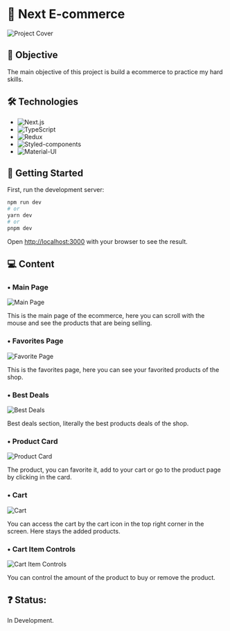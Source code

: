 # 🛒 Next E-commerce
![Project Cover](https://i.imgur.com/fsUQ1Lc.png)

## 🎯 Objective
The main objective of this project is build a ecommerce to practice my hard skills.

## 🛠 Technologies
- ![Next.js](https://img.shields.io/badge/Next-black?style=for-the-badge&logo=next.js&logoColor=white)
- ![TypeScript](https://img.shields.io/badge/TypeScript-007ACC?style=for-the-badge&logo=typescript&logoColor=white)
- ![Redux](https://img.shields.io/badge/Redux-593D88?style=for-the-badge&logo=redux&logoColor=white)
- ![Styled-components](https://img.shields.io/badge/styled--components-DB7093?style=for-the-badge&logo=styled-components&logoColor=white)
- ![Material-UI](https://img.shields.io/badge/Material--UI-0081CB?style=for-the-badge&logo=material-ui&logoColor=white)

## 🚀 Getting Started
First, run the development server:

```bash
npm run dev
# or
yarn dev
# or
pnpm dev
```

Open [http://localhost:3000](http://localhost:3000) with your browser to see the result.

## 💻 Content
### • Main Page
![Main Page](https://i.imgur.com/XljSby7.png)

This is the main page of the ecommerce, here you can scroll with the mouse and see the products that are being selling.

### • Favorites Page
![Favorite Page](https://i.imgur.com/3WjdqVo.png)

This is the favorites page, here you can see your favorited products of the shop.

### • Best Deals
![Best Deals](https://i.imgur.com/qFjSZ6Z.png)

Best deals section, literally the best products deals of the shop.

### • Product Card
![Product Card](https://i.imgur.com/TJd8FBa.png)

The product, you can favorite it, add to your cart or go to the product page by clicking in the card.

### • Cart
![Cart](https://i.imgur.com/2iGTqtU.png)

You can access the cart by the cart icon in the top right corner in the screen. Here stays the added products.

### • Cart Item Controls
![Cart Item Controls](https://i.imgur.com/m7YwUxC.png)

You can control the amount of the product to buy or remove the product.

## ❓ Status: 
In Development.
